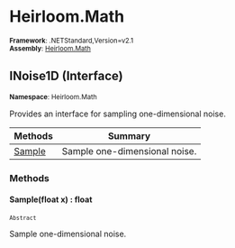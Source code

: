 # Heirloom.Math

<small>**Framework**: .NETStandard,Version=v2.1</small>  
<small>**Assembly**: [Heirloom.Math](../Heirloom.Math/Heirloom.Math.md)</small>  

## INoise1D (Interface)
<small>**Namespace**: Heirloom.Math</sub></small>  

Provides an interface for sampling one-dimensional noise.

| Methods | Summary |
|---------|---------|
| [Sample](#SAMBBABD6D9) | Sample one-dimensional noise. |

### Methods

#### <a name="SAMBBABD6D9"></a>Sample(float x) : float

<small>`Abstract`</small>

Sample one-dimensional noise.


